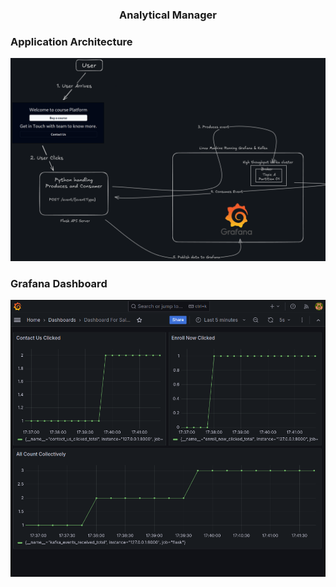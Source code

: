 <h3 align="center">Analytical Manager</h3>

### Application Architecture
![image](https://raw.githubusercontent.com/CS-Aditya-Rawat/Analytical-Manager/main/images/Architecture.png)

### Grafana Dashboard
![image](https://raw.githubusercontent.com/CS-Aditya-Rawat/Analytical-Manager/main/images/grafana-dashboard.png)

